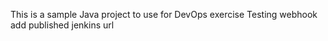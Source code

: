 This is a sample Java project to use for DevOps exercise
Testing webhook add published jenkins url

